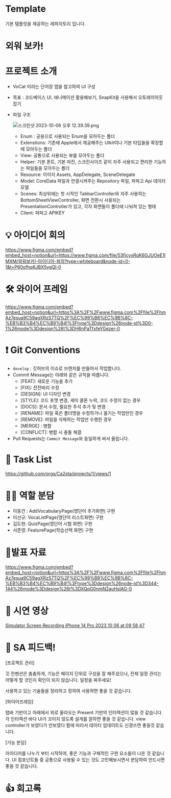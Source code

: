 # Template
기본 템플릿을 제공하는 레파지토리 입니다.
# 외워 보카!

# 프로젝트 소개

- VoCat 이라는 단어장 앱을 참고하여 UI 구성
- 목표 : 코드베이스 UI, 애니메이션 활용해보기, SnapKit을 사용해서 오토레이아웃 잡기
- 파일 구조
    
    ![스크린샷 2023-10-06 오후 12.39.39.png](https://prod-files-secure.s3.us-west-2.amazonaws.com/83c75a39-3aba-4ba4-a792-7aefe4b07895/edf73f2e-1ea2-4984-86c0-6332bbb185fe/%EC%8A%A4%ED%81%AC%EB%A6%B0%EC%83%B7_2023-10-06_%EC%98%A4%ED%9B%84_12.39.39.png)
    
    - Enum : 공용으로 사용되는 Enum을 모아두는 폴더
    - Extenstions: 기존에 Apple에서 제공해주는 UIkit이나 기본 타입들을 확장할때 모아두는 폴더
    - View: 공통으로 사용되는 뷰를 모아두는 폴더
    - Helper: 기본 폰트, 기본 마진, 스크린사이즈 같이 자주 사용되고 편리한 기능하는 파일들을 모아두는 폴더
    - Resource: 이미지 Assets, AppDelegate, SceneDelegate
    - Model: CoreData 파일과 연결시켜주는 Repository 파일, 파파고 Api 데이터 모델
    - Scenes: 최상위에는 첫 시작인 TabbarController와 자주 사용하는 BottomSheetViewController, 화면 전환시 사용되는 PresentationController가 있고, 각자 화면들이 폴더에 나눠져 있는 형태
    - Client: 파파고 APIKEY
    

# 💡 아이디어 회의

https://www.figma.com/embed?embed_host=notion&url=https://www.figma.com/file/53fjcyxRqK6GJUOeE1lMXM/외워보카!-아이디어-회의?type=whiteboard&node-id=0-1&t=P60ofhq6JBX5yqQl-0

# 🛠️ 와이어 프레임

https://www.figma.com/embed?embed_host=notion&url=https%3A%2F%2Fwww.figma.com%2Ffile%2FhmAz7esua9C59agXRzS7TQ%2F%EC%99%B8%EC%9B%8C-%EB%B3%B4%EC%B9%B4!%3Ftype%3Ddesign%26node-id%3D0-1%26mode%3Ddesign%26t%3DH6nPaTfxfeYGezer-0

# ❗️ Git Conventions

- `develop` : 깃허브의 이슈로 브렌치를 만들어서 작업합니다.
- Commit Message는 아래와 같은 규칙을 따릅니다.
    - [FEAT]: 새로운 기능을 추가
    - [FIX]: 잔잔바리 수정
    - [DESIGN]: UI 디자인 변경
    - [STYLE]: 코드 포맷 변경, 세미 콜론 누락, 코드 수정이 없는 경우
    - [DOCS]: 문서 수정, 필요한 주석 추가 및 변경
    - [RENAME]: 파일 혹은 폴더명을 수정하거나 옮기는 작업만인 경우
    - [REMOVE]: 파일을 삭제하는 작업만 수행한 경우
    - [MERGE] : 병합
    - [CONFLICT]: 병합 시 충돌 해결
- Pull Requests는 `Commit Message`와 동일하게 써서 올립니다.

# 🤪 Task List

https://github.com/orgs/Ca2sta/projects/1/views/1

[](https://github.com/orgs/Ca2sta/projects/1)

# 🙆‍♂️ 역할 분담

- 이동건 : AddVocabularyPage(영단어 추가화면) 구현
- 이선규:  VocaListPage(영단어 리스트화면) 구현
- 김도현: QuizPage(영단어 시험 화면) 구현
- 서준영: FeaturePage(학습선택 화면) 구현

# 📢발표 자료

https://www.figma.com/embed?embed_host=notion&url=https%3A%2F%2Fwww.figma.com%2Ffile%2FhmAz7esua9C59agXRzS7TQ%2F%EC%99%B8%EC%9B%8C-%EB%B3%B4%EC%B9%B4!%3Ftype%3Ddesign%26node-id%3D344-144%26mode%3Ddesign%26t%3DXQqG0nmN2auHsIAG-0

# 🎥 시연 영상

[Simulator Screen Recording   iPhone 14 Pro   2023 10 06 at 09 58 47](https://www.youtube.com/watch?v=gID6Y-fl12s&t=10s)

# 🔧 SA 피드백!

[프로젝트 관리]

깃 컨벤션은 촘촘하게, 기능은 페이지 단위로 구성을 잘 해주셨으나, 전체 일정 관리는 어떻게 할 것인지 확인이 되지 않습니다. 일정을 짜주세요!

사용하고 있는 기술들을 정리하고 정하여 사용하면 좋을 것 같습니다.

[와이어프레임]

탭바 기반이고 아래에서 위로 올라오는 Present 기반의 인터렉션이 많을 것 같습니다. 각 인터렉션 바다 UI가 꼬이지 않도록 설게를 잘하면 좋을 것 같습니다. view controller가 보였다가 안보였다 함에 따라서 데이터 업데이트도 신경쓰면 좋을것 같습니다.

[기능 분담]

아이디어를 나누기 부터 시작하여, 좋은 기능과 구체적인 구현 요소들이 나온 것 같습니다. UI 컴포넌트들 중 공통으로 사용될 수 있는 것도 고민해보시면서 분담하여 만드시면 좋을 것 같습니다.

# 👍 회고록
